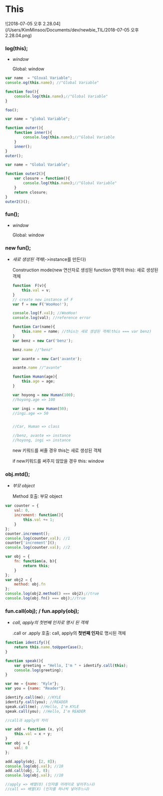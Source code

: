 # This

![2018-07-05 오후 2.28.04](/Users/KimMinsoo/Documents/dev/newbie_TIL/2018-07-05 오후 2.28.04.png)



### log(this);

- *window*

  Global: window



```javascript
var name  = "Gloval Variable";
console.og(this.name); //"Global Variable"

function foo(){
    console.log(this.name);//"Global Variable"
}

foo();
```

```javascript
var name = "global Variable";

function outer(){
    function inner(){
        console.log(this.name);//"Global Variable
    }
    inner();
}
outer();
```

```javascript
var name = "Global Variable";

function outer2(){
    var closure = function(){
        console.log(this.name);//"Global Variable"
    }
    return closure;
}
outer2()();
```



### fun();

- *window*

  Global: window



### new fun();

- *새로 생성된 객체*(->instance를 만든다)

  Construction mode(new 연산자로 생성된 function 영역의 this): 새로 생성된 객체

  

  ```javascript
  function  F(v){
      this.val = v;
  }
  // create new instance of F
  var f = new F('WooHoo!');
  
  console.log(f.val); //WooHoo!
  console.log(val); //reference error
  ```

  

  ```javascript
  function Car(name){
      this.name = name; //this는 새로 생성된 객체(this === var benz)
  }
  var benz = new Car('benz');
  
  benz.name //"benz"
  
  var avante = new Car('avante');
  
  avante.name //"avante"
  ```

  ```javascript
  function Human(age){
      this.age = age;
  }
  
  var hoyong = new Human(100);
  //hoyong.age => 100
  
  var ingi = new Human(50);
  //ingi.age => 50
  
  
  //Car, Human => class
  
  //benz, avante => instance
  //hoyong, ingi => instance
  ```

  new 키워드를 써줄 경우 this는 새로 생성된 객체

  if new키워드를 써주지 않았을 경우 this: window

  

### obj.mtd();

- *부모 object*

  Method 호출: 부모 object

```javascript
var counter = {
    val: 0,
    increment: function(){
        this.val += 1;
    }
};
counter.increment();
console.log(counter.val); //1
counter['increment']();
console.log(counter.val); //2
```

```javascript
var obj = {
    fn: function(a, b){
        return this;
    }
};
var obj2 = {
    method: obj.fn
};
console.log(obj2.method() === obj2);//true
console.log(obj.fn() === obj);//true
```



### fun.call(obj); / fun.apply(obj);

- *call, apply의 첫번째 인자로 명시 된 객체*

  .call or .apply 호출: call, apply의 **첫번째 인자**로 명시된 객체 



```javascript
function identify(){
    return this.name.toUpperCase();
}

function speak(){
    var greeting = "Hello, I'm " + identify.call(this);
    console.log(greeting);
}

var me = {name: "Kyle"};
var you = {name: "Reader"};

identify.call(me); //KYLE
identify.call(you); //READER
speak.call(me); //Hello, I'm KYLE
speak.call(you); //Hello, I'm READER
```



```javascript
//call과 apply의 차이

var add = function (x, y){
    this.val = x + y;
}
var obj = {
    val: 0
};

add.apply(obj, [2, 8]);
console.log(obj.val); //10
add.call(obj, 2, 8);
console.log(obj.val); //10

//apply => 배열(O) (인자를 어레이로 넣어주느냐)
//call => 배열(X) (인자를 하나씩 넣어주느냐)
```











